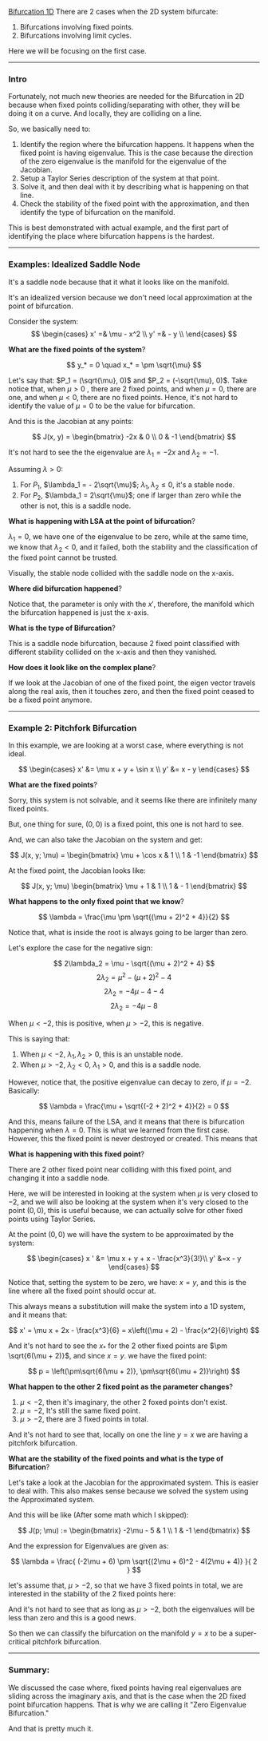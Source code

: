 [Bifurcation 1D](Bifurcation%201D.md)
There are 2 cases when the 2D system bifurcate: 
1. Bifurcations involving fixed points. 
2. Bifurcations involving limit cycles. 

Here we will be focusing on the first case. 

---

### Intro

Fortunately, not much new theories are needed for the Bifurcation in 2D because when fixed points colliding/separating with other, they will be doing it on a curve. And locally, they are colliding on a line. 

So, we basically need to: 
1. Identify the region where the bifurcation happens. It happens when the fixed point is having eigenvalue. This is the case because the direction of the zero eigenvalue is the manifold for the eigenvalue of the Jacobian. 
2. Setup a Taylor Series description of the system at that point. 
3. Solve it, and then deal with it by describing what is happening on that line.
4. Check the stability of the fixed point with the approximation, and then identify the type of bifurcation on the manifold. 

This is best demonstrated with actual example, and  the first part of identifying the place where bifurcation happens is the hardest.

---
### Examples: Idealized Saddle Node

It's a saddle node because that it what it looks like on the manifold. 

It's an idealized version because we don't need local approximation at the point of bifurcation. 

Consider the system: 
$$
\begin{cases}
x' =& \mu - x^2 \\     
y' =& - y \\
\end{cases}
$$

**What are the fixed points of the system**? 

$$
y_* = 0 \quad x_* = \pm \sqrt{\mu}
$$

Let's say that: $P_1 = (\sqrt{\mu}, 0)$ and $P_2 = (-\sqrt{\mu}, 0)$. Take notice that, when $\mu > 0$ , there are 2 fixed points, and when $\mu = 0$, there are one, and when $\mu < 0$, there are no fixed points. Hence, it's not hard to identify the value of $\mu = 0$ to be the value for bifurcation. 

And this is the Jacobian at any points: 

$$
J(x, y) = \begin{bmatrix}
    -2x & 0 \\ 0 & -1
\end{bmatrix}
$$

It's not hard to see the the eigenvalue are $\lambda_1 = -2x$ and $\lambda_2 = -1$. 

Assuming $\lambda > 0$: 

1. For $P_1$, $\lambda_1 = - 2\sqrt{\mu}$; $\lambda_1, \lambda_2 \le 0$, it's a stable node. 
2. For $P_2$, $\lambda_1 = 2\sqrt{\mu}$; one if larger than zero while the other is not, this is a saddle node. 

**What is happening with LSA at the point of bifurcation**?

$\lambda_1 = 0$, we have one of the eigenvalue to be zero, while at the same time, we know that $\lambda_2 < 0$, and it failed, both the stability and the classification of the fixed point cannot be trusted. 

Visually, the stable node collided with the saddle node on the x-axis. 

**Where did bifurcation happened**? 

Notice that, the parameter is only with the $x'$, therefore, the manifold which the bifurcation happened is just the x-axis. 

**What is the type of Bifurcation**?

This is a saddle node bifurcation, because 2 fixed point classified with different stability collided on the x-axis and then they vanished. 

**How does it look like on the complex plane**?

If we look at the Jacobian of one of the fixed point, the eigen vector travels along the real axis, then it touches zero, and then the fixed point ceased to be a fixed point anymore. 

---
### Example 2: Pitchfork Bifurcation

In this example, we are looking at a worst case, where everything is not ideal. 

$$
\begin{cases}
    x' &= \mu x + y + \sin x
    \\
    y' &= x - y
\end{cases}
$$

**What are the fixed points**? 

Sorry, this system is not solvable, and it seems like there are infinitely many fixed points. 

But, one thing for sure, $(0, 0)$ is a fixed point, this one is not hard to see. 

And, we can also take the Jacobian on the system and get: 

$$
J(x, y; \mu) = 
\begin{bmatrix}
    \mu + \cos x & 1 \\ 
    1 & -1 
\end{bmatrix}
$$

At the fixed point, the Jacobian looks like: 

$$
J(x, y; \mu)
\begin{bmatrix}
    \mu + 1 & 1 \\ 1 & - 1
\end{bmatrix}
$$

**What happens to the only fixed point that we know**? 

$$
\lambda = \frac{\mu \pm \sqrt{(\mu + 2)^2 + 4}}{2}
$$

Notice that, what is inside the root is always going to be larger than zero. 

Let's explore the case for the negative sign: 

$$
2\lambda_2 = \mu - \sqrt{(\mu + 2)^2 + 4}
$$
$$
2\lambda_2 =\mu^2 - (\mu + 2)^2 - 4
$$
$$
2\lambda_2 = -4\mu - 4 - 4
$$
$$
2\lambda_2 = -4\mu - 8
$$

When $\mu < -2$, this is positive, when $\mu > -2$, this is negative. 

This is saying that: 

1. When $\mu < -2$, $\lambda_1, \lambda_2 > 0$, this is an unstable node. 
2. When $\mu > -2$, $\lambda_2 < 0$, $\lambda_1 > 0$, and this is a saddle node. 

However, notice that, the positive eigenvalue can decay to zero, if $\mu =- 2$. Basically: 

$$
\lambda = \frac{\mu + \sqrt{(-2 + 2)^2 + 4}}{2} = 0
$$

And this, means failure of the LSA, and it means that there is bifurcation happening when $\lambda = 0$. This is what we learned from the first case. However, this the fixed point is never destroyed or created. This means that 

**What is happening with this fixed point**?

There are 2 other fixed point near colliding with this fixed point, and changing it into a saddle node. 

Here, we will be interested in looking at the system when $\mu$ is very closed to $-2$, and we will also be looking at the system when it's very closed to the point $(0, 0)$, this is useful because, we can actually solve for other fixed points using Taylor Series. 

At the point $(0, 0)$ we will have the system to be approximated by the system: 

$$
\begin{cases}
    x ' &= \mu x + y + x  - \frac{x^3}{3!}\\
    y'  &=x - y
\end{cases}
$$

Notice that, setting the system to be zero, we have: $x = y$, and this is the line where all the fixed point should occur at. 

This always means a substitution will make the system into a 1D system, and it means that: 

$$
x' = \mu x + 2x - \frac{x^3}{6} = x\left((\mu + 2) - \frac{x^2}{6}\right)
$$

And it's not hard to see the $x_*$ for the 2 other fixed points are $\pm \sqrt{6(\mu + 2)}$, and since $x = y$. we have the fixed point: 

$$
p = \left(\pm\sqrt{6(\mu + 2)}, \pm\sqrt{6(\mu + 2)}\right)
$$

**What happen to the other 2 fixed point as the parameter changes**?

1. $\mu < -2$, then it's imaginary, the other 2 foxed points don't exist. 
2. $\mu = -2$, It's still the same fixed point. 
3. $\mu > -2$, there are 3 fixed points in total. 


And it's not hard to see that, locally on one the line $y = x$ we are having a pitchfork bifurcation. 

**What are the stability of the fixed points and what is the type of Bifurcation**? 

Let's take a look at the Jacobian for the approximated system. This is easier to deal with. This also makes sense because we solved the system using the Approximated system. 

And this will be like (After some math which I skipped): 

$$
J(p; \mu) := \begin{bmatrix}
    -2\mu - 5 & 1 \\ 1 & -1
\end{bmatrix}
$$

And the expression for Eigenvalues are given as: 

$$
\lambda = \frac{
    (-2\mu + 6) \pm \sqrt{(2\mu + 6)^2 - 4(2\mu + 4)}
}{
    2
}
$$

let's assume that, $\mu > -2$, so that we have 3 fixed points in total, we are interested in the stability of the 2 fixed points here: 

And it's not hard to see that as long as $\mu > -2$, both the eigenvalues will be less than zero and this is a good news. 

So then we can classify the bifurcation on the manifold $y = x$ to be a super-critical pitchfork bifurcation. 


---
### Summary: 

We discussed the case where, fixed points having real eigenvalues are sliding across the imaginary axis, and that is the case when the 2D fixed point bifurcation happens. That is why we are calling it "Zero Eigenvalue Bifurcation."

And that is pretty much it. 